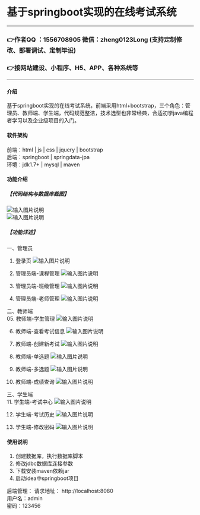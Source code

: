 # 基于springboot实现的在线考试系统

---
### 👉作者QQ ：1556708905 微信：zheng0123Long (支持定制修改、部署调试、定制毕设)

### 👉接网站建设、小程序、H5、APP、各种系统等

---

#### 介绍
基于springboot实现的在线考试系统，前端采用html+bootstrap，三个角色：管理员、教师端、学生端，代码规范整洁，技术选型也非常经典，合适初学java编程者学习以及企业级项目的入门。


#### 软件架构
前端：html | js | css | jquery | bootstrap  
后端：springboot | springdata-jpa  
环境：jdk1.7+ | mysql | maven          


#### 功能介绍
##### 【代码结构与数据库截图】
![输入图片说明](images/00.%20代码.jpg)  
![输入图片说明](images/00.%20数据库.jpg)  

##### 【功能详述】 
一、管理员  
  01. 登录页
![输入图片说明](images/01.%20登录页.jpg) 
 
  02. 管理员端-课程管理
![输入图片说明](images/02.%20管理员端-课程管理.jpg) 
 
  03. 管理员端-班级管理
![输入图片说明](images/03.%20管理员端-班级管理.jpg) 
 
  04. 管理员端-老师管理
![输入图片说明](images/04.%20管理员端-老师管理.jpg) 
 
二、教师端   
  05. 教师端-学生管理
![输入图片说明](images/05.%20教师端-学生管理.jpg) 
 
  06. 教师端-查看考试信息
![输入图片说明](images/06.%20教师端-查看考试信息.jpg) 
 
  07. 教师端-创建新考试
![输入图片说明](images/07.%20教师端-创建新考试.jpg) 
 
  08. 教师端-单选题
![输入图片说明](images/08.%20教师端-单选题.jpg) 
 
  09. 教师端-多选题
![输入图片说明](images/09.%20教师端-多选题.jpg) 
 
  10. 教师端-成绩查询
![输入图片说明](images/10.%20教师端-成绩查询.jpg) 
 
三、学生端  
  11. 学生端-考试中心
![输入图片说明](images/11.%20学生端-考试中心.jpg) 
 
  12. 学生端-考试历史
![输入图片说明](images/12.%20学生端-考试历史.jpg) 
 
  13. 学生端-修改密码
![输入图片说明](images/13.%20学生端-修改密码.jpg) 
 


#### 使用说明
1. 创建数据库，执行数据库脚本  
2. 修改jdbc数据库连接参数  
3. 下载安装maven依赖jar  
4. 启动idea中springboot项目 

后端管理： 
    请求地址： http://localhost:8080      
    用户名：admin    
    密码：123456      
  
